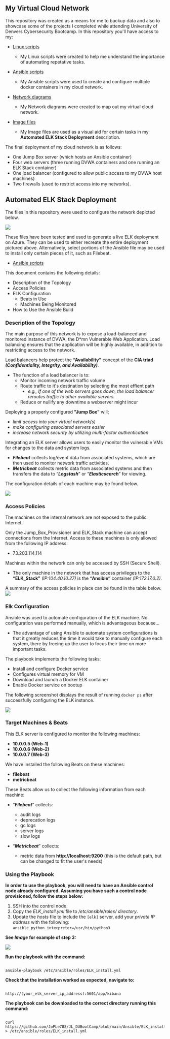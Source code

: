 ## My Virtual Cloud Network
This repository was created as a means for me to backup data and also to showcase some of the projects I completed while attending University of Denvers Cybersecurity Bootcamp.
In this repository you'll have access to my: 
- [Linux scripts](https://github.com/JoPLe788/CyberSecClass/tree/main/Linux)
  - My Linux scripts were created to help me understand the importance of automating repetative tasks.

- [Ansible scripts](https://github.com/JoPLe788/CyberSecClass/tree/main/Ansible)
  - My Ansible scripts were used to create and configure multiple docker containers in my cloud network.

- [Network diagrams](https://github.com/JoPLe788/CyberSecClass/tree/main/Diagrams)
  - My Network diagrams were created to map out my virtual cloud network.

- [Image files](https://github.com/JoPLe788/CyberSecClass/tree/main/Images)
  - My Image files are used as a visual aid for certain tasks in my **Automated ELK Stack Deployment** description.

The final deployment of my cloud network is as follows: 
- One Jump Box server (which hosts an Ansible container) 
- Four web servers (three running DVWA containers and one running an ELK Stack container)
- One load balancer (configured to allow public access to my DVWA host machines)
- Two firewalls (used to restrict access into my networks).


## Automated ELK Stack Deployment

The files in this repository were used to configure the network depicted below.

![](Diagrams/DVWA-ELK%20Network%20Diagram.jpg)

These files have been tested and used to generate a live ELK deployment on Azure. They can be used to either recreate the entire deployment pictured above. Alternatively, select portions of the Ansible file may be used to install only certain pieces of it, such as Filebeat.

- [Ansible scripts](https://github.com/JoPLe788/JL_DUBootCamp/blob/main/Ansible/)

This document contains the following details:
- Description of the Topology
- Access Policies
- ELK Configuration
  - Beats in Use
  - Machines Being Monitored
- How to Use the Ansible Build


### Description of the Topology

The main purpose of this network is to expose a load-balanced and monitored instance of DVWA, the D*mn Vulnerable Web Application.
Load balancing ensures that the application will be highly available, in addition to restricting access to the network.

Load balancers help protect the **“Availability”** concept of the **CIA triad _(Confidentiality, Integrity, and Availability)_**. 
- The function of a load balancer is to: 
  - Monitor incoming network traffic volume
  - Route traffic to it's destination by selecting the most effient path
    - *e.g., If one of the web servers goes down, the load balancer reroutes traffic to other available servers.* 
  - Reduce or nullify any downtime a webserver might incur

Deploying a properly configured **"Jump Box"** will;
- *limit access into your virtual network(s)*
- *make configuring associated servers easier*
- *increase network security by utilizing multi-factor authentication*

Integrating an ELK server allows users to easily monitor the vulnerable VMs for changes to the data and system logs.

- **_Filebeat_** collects log/event data from associated systems, which are then used to monitor network traffic activities.
- **_Metricbeat_** collects metric data from associated systems and then transfers the data to “**_Logstash_**” or “**_Elasticsearch_**” for viewing.

The configuration details of each machine may be found below.

![](Images/Machine_Configurations.png)

### Access Policies

The machines on the internal network are not exposed to the public Internet. 

Only the Jump_Box_Provisioner and ELK_Stack machine can accept connections from the Internet. Access to these machines is only allowed from the following IP address:
- 73.203.114.114

Machines within the network can only be accessed by SSH (Secure Shell).

- The only machine in the network that has access privileges to the **“ELK_Stack”** *(IP:104.40.10.27)* is the **“Ansible”** container *(IP:172.17.0.2)*.

A summary of the access policies in place can be found in the table below.
![](Images/Machine_Configurations_2.png)


### Elk Configuration

Ansible was used to automate configuration of the ELK machine. No configuration was performed manually, which is advantageous because...

- The advantage of using Ansible to automate system configurations is that it greatly reduces the time it would take to manually configure each system, there by freeing up the user to focus their time on more important tasks.

The playbook implements the following tasks:

- Install and configure Docker service
- Configures virtual memory for VM
- Download and launch a Docker ELK container
- Enable Docker service on bootup

The following screenshot displays the result of running `docker ps` after successfully configuring the ELK instance.

![](Images/docker_ps_output.png)

### Target Machines & Beats
This ELK server is configured to monitor the following machines:

- **10.0.0.5 (Web-1)**
- **10.0.0.6 (Web-2)**
- **10.0.0.7 (Web-3)**

We have installed the following Beats on these machines:

- **filebeat**
- **metricbeat**

These Beats allow us to collect the following information from each machine:

- “**_Filebeat_**” collects: 
  - audit logs
  - deprecation logs
  - gc logs
  - server logs
  - slow logs

- “**_Metricbeat_**” collects: 
  - metric data from **http://localhost:9200** (this is the default path, but can be changed to fit the user's needs)

### Using the Playbook
**In order to use the playbook, you will need to have an Ansible control node already configured. Assuming you have such a control node provisioned, follow the steps below:** 

1. SSH into the control node.
2. Copy the _ELK_install.yml_ file to _/etc/ansible/roles/ directory_.
3. Update the _hosts_ file to include the `[elk]` server, add your _private IP address_ with the following: `ansible_python_interpreter=/usr/bin/python3`

**See _Image_ for example of step 3:** 

![](Images/Hosts_File_ELK-server_config.PNG)

**Run the playbook with the command:** 
``` 

ansible-playbook /etc/ansible/roles/ELK_install.yml 

```
**Check that the installation worked as expected, navigate to:** 
```

http://(your_elk_server_ip_address):5601/app/kibana

```
**The playbook can be downloaded to the correct directory running this command:** 
```

curl https://github.com/JoPLe788/JL_DUBootCamp/blob/main/Ansible/ELK_install.yml > /etc/ansible/roles/ELK_install.yml

```


